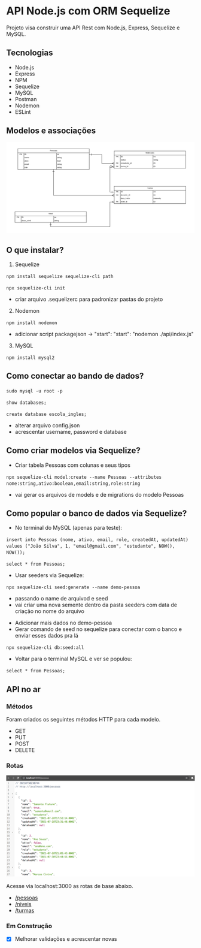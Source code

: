 # API Node.js com ORM Sequelize

Projeto visa construir uma API Rest com Node.js, Express, Sequelize e MySQL.

## Tecnologias

- Node.js
- Express
- NPM
- Sequelize
- MySQL
- Postman
- Nodemon
- ESLint

## Modelos e associações

![Diagrama das tabelas da API](https://github.com/samantafluture/nodejs-sequelize/blob/refactoring/public/diagrama.png?raw=true)

## O que instalar?

1. Sequelize

`npm install sequelize sequelize-cli path`

`npx sequelize-cli init`

- criar arquivo .sequelizerc para padronizar pastas do projeto

2. Nodemon

`npm install nodemon`

- adicionar script packagejson -> "start": "start": "nodemon ./api/index.js"

3. MySQL

`npm install mysql2`

## Como conectar ao bando de dados?

`sudo mysql -u root -p`

`show databases;`

`create database escola_ingles;`

- alterar arquivo config.json
- acrescentar username, password e database

## Como criar modelos via Sequelize?

- Criar tabela Pessoas com colunas e seus tipos

`npx sequelize-cli model:create --name Pessoas --attributes nome:string,ativo:boolean,email:string,role:string`

- vai gerar os arquivos de models e de migrations do modelo Pessoas

## Como popular o banco de dados via Sequelize?

- No terminal do MySQL (apenas para teste):

`insert into Pessoas (nome, ativo, email, role, createdAt, updatedAt) values ("João Silva", 1, "email@gmail.com", "estudante", NOW(), NOW());`

`select * from Pessoas;`

- Usar seeders via Sequelize:

`npx sequelize-cli seed:generate --name demo-pessoa`

* passando o name de arquivod e seed
* vai criar uma nova semente dentro da pasta seeders com data de criação no nome do arquivo

- Adicionar mais dados no demo-pessoa
- Gerar comando de seed no sequelize para conectar com o banco e enviar esses dados pra lá

`npx sequelize-cli db:seed:all`

- Voltar para o terminal MySQL e ver se populou:

`select * from Pessoas;`

## API no ar

### Métodos

Foram criados os seguintes métodos HTTP para cada modelo.

- GET
- PUT
- POST
- DELETE

### Rotas

![Json com registros da API](https://github.com/samantafluture/nodejs-sequelize/blob/refactoring/public/json.png?raw=true)

Acesse via localhost:3000 as rotas de base abaixo.

- [/pessoas](http://localhost:3000/pessoas)
- [/niveis](http://localhost:3000/niveis)
- [/turmas](http://localhost:3000/turmas)

### Em Construção

- [x] Melhorar validações e acrescentar novas


